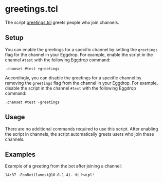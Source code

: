 # greetings.tcl

The script [greetings.tcl](greetings.tcl) greets people who join channels.

## Setup

You can enable the greetings for a specific channel by setting the `greetings`
flag for the channel in your Eggdrop. For example, enable the script in the
channel `#test` with the following Eggdrop command:

```
.chanset #test +greetings
```

Accordingly, you can disable the greetings for a specific channel by removing
the `greetings` flag from the channel in your Eggdrop. For example, disable the
script in the channel `#test` with the following Eggdrop command:

```
.chanset #test -greetings
```

## Usage

There are no additional commands required to use this script. After enabling
the script in channels, the script automatically greets users who join these
channels.

## Examples

Example of a greeting from the bot after joining a channel:

```
14:37 -FooBot(lamest@10.0.1.4)- Hi hwipl!
```
